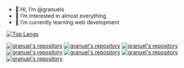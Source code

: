 - 👋 Hi, I’m @granuels
- 👀 I’m interested in almost everything
- 🌱 I’m currently learning web development

[![Top Langs](https://github-readme-stats.vercel.app/api/top-langs/?username=granuels&layout=compact&theme=midnight-purple)](https://github.com/granuels/github-readme-stats)

[![granuel's repository](https://github-readme-stats.vercel.app/api/pin/?username=granuels&repo=Whatsapp-Bot&show_owner=true&theme=radical)](https://github.com/granuels/Whatsapp-Bot)
[![granuel's repository](https://github-readme-stats.vercel.app/api/pin/?username=granuels&repo=Chrome-Extension&show_owner=true&theme=radical)](https://github.com/granuels/Chrome-Extension)
[![granuel's repository](https://github-readme-stats.vercel.app/api/pin/?username=granuels&repo=DrumKit&show_owner=true&theme=radical)](https://github.com/granuels/DrumKit)
[![granuel's repository](https://github-readme-stats.vercel.app/api/pin/?username=granuels&repo=WeatherApp&show_owner=true&theme=radical)](https://github.com/granuels/WeatherApp)
[![granuel's repository](https://github-readme-stats.vercel.app/api/pin/?username=granuels&repo=DarkArt&show_owner=true&theme=radical)](https://github.com/granuels/DarKArt)
[![granuel's repository](https://github-readme-stats.vercel.app/api/pin/?username=granuels&repo=newb&show_owner=true&theme=radical)](https://github.com/granuels/newb)
[![granuel's repository](https://github-readme-stats.vercel.app/api/pin/?username=granuels&repo=SATAN&show_owner=true&theme=radical)](https://github.com/granuels/SATAN)

<!---
granuels/granuels is a ✨ special ✨ repository because its `README.md` (this file) appears on your GitHub profile.
You can click the Preview link to take a look at your changes.
--->
